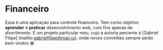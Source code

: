 # Financeiro

Essa é uma aplicação para controle financeiro. Tem como objetivo **aprender** e **praticar** desenvolvimento web, com fins apenas de *divertimento*.
É um projeto particular meu, cujo a autoria percente à [Gabriel Filipe] (mailto:gabrielfilipe@mail.ru), onde novos commities sempre serão bem vindos :grin:
